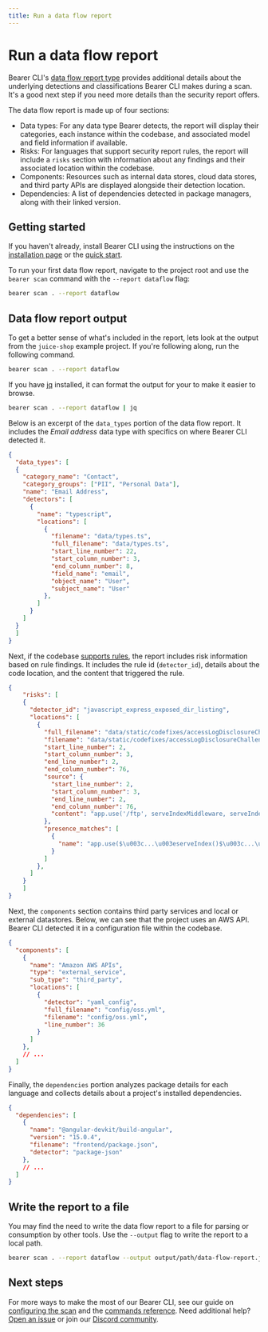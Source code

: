 ```yaml
---
title: Run a data flow report
---
```


# Run a data flow report

Bearer CLI's [data flow report type](/explanations/reports/#data-flow-report) provides additional details about the underlying detections and classifications Bearer CLI makes during a scan. It's a good next step if you need more details than the security report offers.

The data flow report is made up of four sections:

- Data types: For any data type Bearer detects, the report will display their categories, each instance within the codebase, and associated model and field information if available.
- Risks: For languages that support security report rules, the report will include a `risks` section with information about any findings and their associated location within the codebase. 
- Components: Resources such as internal data stores, cloud data stores, and third party APIs are displayed alongside their detection location.
- Dependencies: A list of dependencies detected in package managers, along with their linked version.

## Getting started

If you haven't already, install Bearer CLI using the instructions on the [installation page](/reference/installation/) or the [quick start](/quickstart/). 

To run your first data flow report, navigate to the project root and use the `bearer scan` command with the `--report dataflow` flag:

```bash
bearer scan . --report dataflow
```

## Data flow report output

To get a better sense of what's included in the report, lets look at the output from the `juice-shop` example project. If you're following along, run the following command.

```bash
bearer scan . --report dataflow
```

If you have [jq](https://stedolan.github.io/jq/) installed, it can format the output for your to make it easier to browse.

```bash
bearer scan . --report dataflow | jq
```

Below is an excerpt of the `data_types` portion of the data flow report. It includes the *Email address* data type with specifics on where Bearer CLI detected it.

```json
{
  "data_types": [
  {
    "category_name": "Contact",
    "category_groups": ["PII", "Personal Data"],
    "name": "Email Address",
    "detectors": [
      {
        "name": "typescript",
        "locations": [
          {
            "filename": "data/types.ts",
            "full_filename": "data/types.ts",
            "start_line_number": 22,
            "start_column_number": 3,
            "end_column_number": 8,
            "field_name": "email",
            "object_name": "User",
            "subject_name": "User"
          },
        ]
      }
    ]
  }
  ]
}
```

Next, if the codebase [supports rules](/reference/supported-languages/), the report includes risk information based on rule findings. It includes the rule id (`detector_id`), details about the code location, and the content that triggered the rule.

```json
{
    "risks": [
    {
      "detector_id": "javascript_express_exposed_dir_listing",
      "locations": [
        {
          "full_filename": "data/static/codefixes/accessLogDisclosureChallenge_1_correct.ts",
          "filename": "data/static/codefixes/accessLogDisclosureChallenge_1_correct.ts",
          "start_line_number": 2,
          "start_column_number": 3,
          "end_line_number": 2,
          "end_column_number": 76,
          "source": {
            "start_line_number": 2,
            "start_column_number": 3,
            "end_line_number": 2,
            "end_column_number": 76,
            "content": "app.use('/ftp', serveIndexMiddleware, serveIndex('ftp', { icons: true }))"
          },
          "presence_matches": [
            {
              "name": "app.use($\u003c...\u003eserveIndex()$\u003c...\u003e)\n"
            }
          ]
        },
      ]
    }
    ]
}
```

Next, the `components` section contains third party services and local or external datastores. Below, we can see that the project uses an AWS API. Bearer CLI detected it in a configuration file within the codebase.

```json
{
  "components": [
    {
      "name": "Amazon AWS APIs",
      "type": "external_service",
      "sub_type": "third_party",
      "locations": [
        {
          "detector": "yaml_config",
          "full_filename": "config/oss.yml",
          "filename": "config/oss.yml",
          "line_number": 36
        }
      ]
    },
    // ...
  ]
}
```

Finally, the `dependencies` portion analyzes package details for each language and collects details about a project's installed dependencies.

```json
{
  "dependencies": [
    {
      "name": "@angular-devkit/build-angular",
      "version": "15.0.4",
      "filename": "frontend/package.json",
      "detector": "package-json"
    },
    // ...
  ]
}
```

## Write the report to a file

You may find the need to write the data flow report to a file for parsing or consumption by other tools. Use the `--output` flag to write the report to a local path.

```bash
bearer scan . --report dataflow --output output/path/data-flow-report.json
```

## Next steps

For more ways to make the most of our Bearer CLI, see our guide on [configuring the scan](/guides/configure-scan/) and the [commands reference](/reference/commands/). Need additional help? [Open an issue]({{meta.links.issues}}) or join our [Discord community]({{meta.links.discord}}).